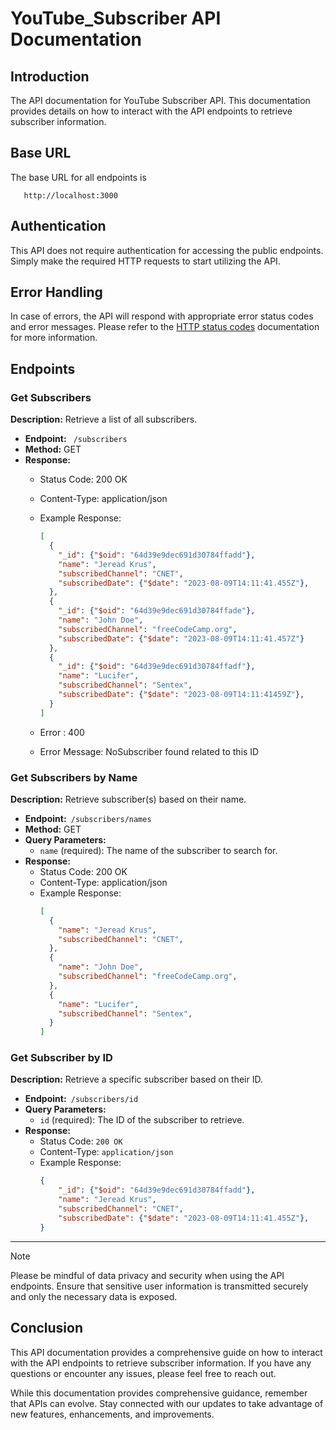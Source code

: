 # YouTube_Subscriber API Documentation

## Introduction

The API documentation for YouTube Subscriber API. This documentation provides details on how to interact with the API endpoints to retrieve subscriber information.

## Base URL
The base URL for all endpoints is 
 ```
    http://localhost:3000
 ```
## Authentication

This API does not require authentication for accessing the public endpoints. Simply make the required HTTP requests to start utilizing the API.

## Error Handling

In case of errors, the API will respond with appropriate error status codes and error messages. Please refer to the [HTTP status codes](https://developer.mozilla.org/en-US/docs/Web/HTTP/Status) documentation for more information.

## Endpoints

### Get Subscribers
**Description:** Retrieve a list of all subscribers.

- **Endpoint:** ` /subscribers`
- **Method:** GET
- **Response:**
  - Status Code: 200 OK
  - Content-Type: application/json
  - Example Response:
    ```json
    [   
      {
        "_id": {"$oid": "64d39e9dec691d30784ffadd"},
        "name": "Jeread Krus",
        "subscribedChannel": "CNET",
        "subscribedDate": {"$date": "2023-08-09T14:11:41.455Z"},
      },
      {
        "_id": {"$oid": "64d39e9dec691d30784ffade"},
        "name": "John Doe",
        "subscribedChannel": "freeCodeCamp.org",
        "subscribedDate": {"$date": "2023-08-09T14:11:41.457Z"}
      },
      {
        "_id": {"$oid": "64d39e9dec691d30784ffadf"},
        "name": "Lucifer",
        "subscribedChannel": "Sentex",
        "subscribedDate": {"$date": "2023-08-09T14:11:41459Z"},
      }
    ]
    ```
    
  - Error : 400
  - Error Message: NoSubscriber found related to this ID
### Get Subscribers by Name

**Description:** Retrieve subscriber(s) based on their name.

- **Endpoint:**`  /subscribers/names `
- **Method:** GET
- **Query Parameters:**
  - `name` (required): The name of the subscriber to search for.
- **Response:**
  - Status Code: 200 OK
  - Content-Type: application/json
  - Example Response:
    ```json
    [
      {
        "name": "Jeread Krus",
        "subscribedChannel": "CNET",
      },
      {
        "name": "John Doe",
        "subscribedChannel": "freeCodeCamp.org",
      },
      {
        "name": "Lucifer",
        "subscribedChannel": "Sentex",
      }
    ]
    ```

### Get Subscriber by ID
**Description:** Retrieve a specific subscriber based on their ID.
- **Endpoint:**` /subscribers/id`
- **Query Parameters:**
  - `id` (required): The ID of the subscriber to retrieve.
- **Response:**
  - Status Code: `200 OK`
  - Content-Type: `application/json`
  - Example Response:
    ```json
    {
        "_id": {"$oid": "64d39e9dec691d30784ffadd"},
        "name": "Jeread Krus",
        "subscribedChannel": "CNET",
        "subscribedDate": {"$date": "2023-08-09T14:11:41.455Z"},
    }
    ```


---

> [!NOTE]
> Please be mindful of data privacy and security when using the API endpoints. Ensure that sensitive user information is transmitted securely and only the necessary data is exposed.

## Conclusion

This API documentation provides a comprehensive guide on how to interact with the API endpoints to retrieve subscriber information. If you have any questions or encounter any issues, please feel free to reach out.

While this documentation provides comprehensive guidance, remember that APIs can evolve. Stay connected with our updates to take advantage of new features, enhancements, and improvements. 






